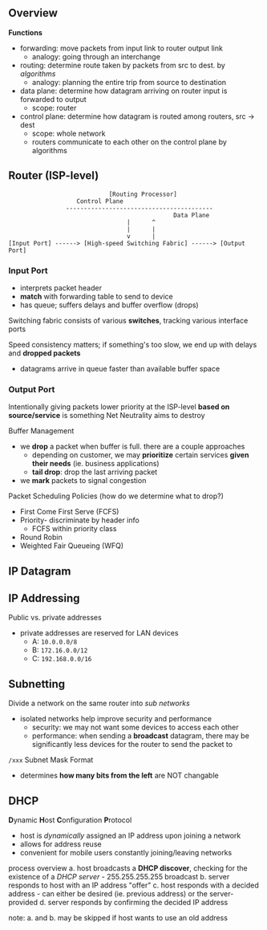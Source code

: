 ## Overview
__Functions__
- forwarding: move packets from input link to router output link
	- analogy: going through an interchange
- routing: determine route taken by packets from src to dest. by *algorithms*
	- analogy: planning the entire trip from source to destination
- data plane: determine how datagram arriving on router input is forwarded to output
	- scope: router
- control plane: determine how datagram is routed among routers, src -> dest
	- scope: whole network
	- routers communicate to each other on the control plane by algorithms

## Router (ISP-level)
```
                            [Routing Processor]
	               Control Plane
                -----------------------------------------
                                              Data Plane
                                 |      ^
                                 |      |
                                 v      |
[Input Port] ------> [High-speed Switching Fabric] ------> [Output Port]
```
### Input Port
- interprets packet header
- **match** with forwarding table to send to device
- has queue; suffers delays and buffer overflow (drops)

Switching fabric consists of various **switches**, tracking various interface ports

Speed consistency matters; if something's too slow, we end up with delays and **dropped packets**
- datagrams arrive in queue faster than available buffer space

### Output Port
Intentionally giving packets lower priority at the ISP-level **based on source/service** is something Net Neutrality aims to destroy

Buffer Management
- we **drop** a packet when buffer is full. there are a couple approaches
	- depending on customer, we may **prioritize** certain services **given their needs** (ie. business applications)
	- **tail drop**: drop the last arriving packet
- we **mark** packets to signal congestion

Packet Scheduling Policies (how do we determine what to drop?)
- First Come First Serve (FCFS)
- Priority- discriminate by header info
	- FCFS within priority class
- Round Robin
- Weighted Fair Queueing (WFQ)


## IP Datagram

## IP Addressing
Public vs. private addresses
- private addresses are reserved for LAN devices
	- A: `10.0.0.0/8`
	- B: `172.16.0.0/12`
	- C: `192.168.0.0/16`

## Subnetting
Divide a network on the same router into *sub networks*
- isolated networks help improve security and performance
	- security: we may not want some devices to access each other
	- performance: when sending a **broadcast** datagram, there may be significantly less devices for the router to send the packet to

`/xxx` Subnet Mask Format
- determines **how many bits from the left** are NOT changable

## DHCP
**D**ynamic **H**ost **C**onfiguration **P**rotocol
- host is *dynamically* assigned an IP address upon joining a network
- allows for address reuse
- convenient for mobile users constantly joining/leaving networks

process overview
  a. host broadcasts a **DHCP discover**, checking for the existence of a *DHCP server*
	  - 255.255.255.255 broadcast
  b. server responds to host with an IP address "offer"
  c. host responds with a decided address
    - can either be desired (ie. previous address) or the server-provided
  d. server responds by confirming the decided IP address

  note: a. and b. may be skipped if host wants to use an old address
